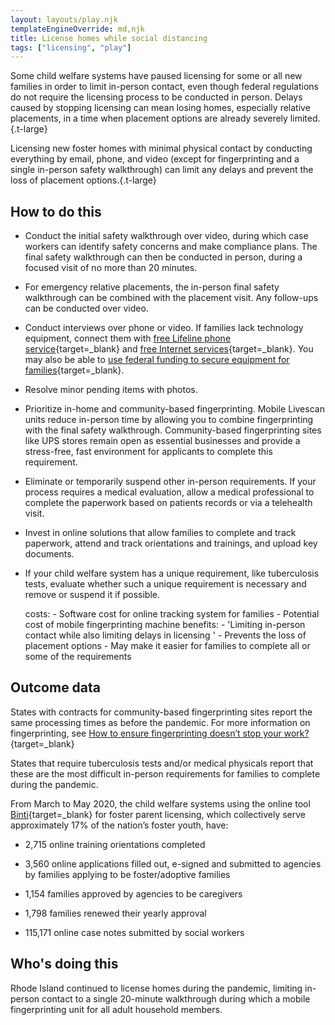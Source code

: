 ```yaml
---
layout: layouts/play.njk
templateEngineOverride: md,njk
title: License homes while social distancing
tags: ["licensing", "play"]
---
```


Some child welfare systems have paused licensing for some or all new families in order to limit in-person contact, even though federal regulations do not require the licensing process to be conducted in person. Delays caused by stopping licensing can mean losing homes, especially relative placements, in a time when placement options are already severely limited.{.t-large}

Licensing new foster homes with minimal physical contact by conducting everything by email, phone, and video (except for fingerprinting and a single in-person safety walkthrough) can limit any delays and prevent the loss of placement options.{.t-large}

## How to do this

* Conduct the initial safety walkthrough over video, during which case workers can identify safety concerns and make compliance plans. The final safety walkthrough can then be conducted in person, during a focused visit of no more than 20 minutes.

* For emergency relative placements, the in-person final safety walkthrough can be combined with the placement visit. Any follow-ups can be conducted over video.

* Conduct interviews over phone or video. If families lack technology equipment, connect them with [free Lifeline phone service](https://data.usac.org/publicreports/CompaniesNearMe/Download/Report){target=_blank} and [free Internet services](https://thinkofus.gitbook.io/command-center/resources/foster-youth/technology#i-cannot-afford-to-buy-access-to-the-internet){target=_blank}. You may also be able to [use federal funding to secure equipment for families](https://thinkofusteam.app.box.com/s/joy9mrzgr4yjw997tjdi5dib1z6f1y4v){target=_blank}.

* Resolve minor pending items with photos.

* Prioritize in-home and community-based fingerprinting. Mobile Livescan units reduce in-person time by allowing you to combine fingerprinting with the final safety walkthrough. Community-based fingerprinting sites like UPS stores remain open as essential businesses and provide a stress-free, fast environment for applicants to complete this requirement.

* Eliminate or temporarily suspend other in-person requirements. If your process requires a medical evaluation, allow a medical professional to complete the paperwork based on patients records or via a telehealth visit.

* Invest in online solutions that allow families to complete and track paperwork, attend and track orientations and trainings, and upload key documents.

* If your child welfare system has a unique requirement, like tuberculosis tests, evaluate whether such a unique requirement is necessary and remove or suspend it if possible.

    costs:
      - Software cost for online tracking system for families
      - Potential cost of mobile fingerprinting machine
    benefits:
      - 'Limiting in-person contact while also limiting delays in licensing '
      - Prevents the loss of placement options
      - May make it easier for families to complete all or some of the
        requirements

## Outcome data

States with contracts for community-based fingerprinting sites report the same processing times as before the pandemic. For more information on fingerprinting, see [How to ensure fingerprinting doesn’t stop your work?](https://thinkofus.gitbook.io/command-center/resources/agencies/support-foster-families/dont-let-fingerprinting-stop-your-work){target=_blank}

States that require tuberculosis tests and/or medical physicals report that these are the most difficult in-person requirements for families to complete during the pandemic.

From March to May 2020, the child welfare systems using the online tool [Binti](https://www.binti.com/){target=_blank} for foster parent licensing, which collectively serve approximately 17% of the nation’s foster youth, have:

* 2,715 online training orientations completed

* 3,560 online applications filled out, e-signed and submitted to agencies by families applying to be foster/adoptive families

* 1,154 families approved by agencies to be caregivers

* 1,798 families renewed their yearly approval

* 115,171 online case notes submitted by social workers

## Who's doing this

Rhode Island continued to license homes during the pandemic, limiting in-person contact to a single 20-minute walkthrough during which a mobile fingerprinting unit for all adult household members.
 